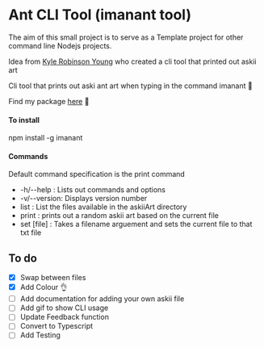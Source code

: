 # Ant CLI Tool (imanant tool)

The aim of this small project is to serve as a Template project for other command line Nodejs projects.

Idea from [Kyle Robinson Young](https://www.youtube.com/watch?v=C9xGEJ80jjs) who created a cli tool that printed out askii art

Cli tool that prints out aski ant art when typing in the command imanant :ant:

Find my package [here](https://www.npmjs.com/package/imanant) :ant:

#### To install

npm install -g imanant

#### Commands

Default command specification is the print command

-   -h/--help : Lists out commands and options
-   -v/--version: Displays version number
-   list : List the files available in the askiiArt directory
-   print : prints out a random askii art based on the current file
-   set [file] : Takes a filename arguement and sets the current file to that txt file

## To do

-   [x] Swap between files
-   [x] Add Colour :ok_hand:
-   [ ] Add documentation for adding your own askii file
-   [ ] Add gif to show CLI usage
-   [ ] Update Feedback function
-   [ ] Convert to Typescript
-   [ ] Add Testing
